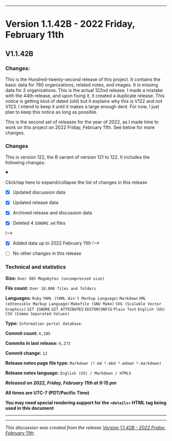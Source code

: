 
***

# Version 1.1.42B - 2022 Friday, February 11th

## V1.1.42B

### Changes:

This is the Hundred-twenty-second release of this project. It contains the basic data for 780 organizations, <!-- (fork count minus 2) !--> related notes, and images. It is missing data for 2 organizations. This is the actual 122nd release. I made a mistake with the 44th release, and upon fixing it, it created a duplicate release. This notice is getting kind of dated (old) but it explains why this is V122 and not V123. I intend to keep it until it makes a large enough dent. For now, I just plan to keep this notice as long as possible.

This is the second set of releases for the year of 2022, as I made time to work on this project on 2022 Friday, February 11th.
See below for more changes.

### Changes

This is version 122, the B variant of version 121 to 122. It includes the following changes:

<details open><summary><p>Click/tap here to expand/collapse the list of changes in this release</p></summary>

- [x] Updated discussion data

- [x] Updated release data

- [x] Archived release and discussion data

<!--
- [x] Deleted 3 `IGNORE.md` files
!-->

<!--
- [x] Began adding support for 2022 data
!-->

<!--
- [x] Added data up to 2021 November 28th
!-->

- [x] Deleted 4 `IGNORE.md` files

!-->
- [x] Added data up to 2022 February 11th
!-->

- [ ] No other changes in this release

<!-- - [x] Updated Git navigation data !-->

</details>

### Technical and statistics

**Size:** `Over 585 Megabytes (uncompressed size)`

**File count:** `Over 18,000 files and folders`

**Languages:** `Ruby` `YAML (YAML Ain't Markup Language)` `Markdown` `XML (eXtensible Markup Language)` `Makefile (GNU Make)` `SVG (Scalable Vector Graphics)` `GIT IGNORE` `GIT ATTRIBUTES` `EDITORCONFIG` `Plain Text` `English (US)` `CSV (Comma Separated Values)`

**Type:** `Information portal database.`

**Commit count:** `6,285`

**Commits in last release:** `6,273`

**Commit change:** `12`

**Release notes page file type:** `Markdown (*.md *.mkd *.mdown *.markdown)`

**Release notes language:** `English (US) / Markdown / HTML5`

***Released on 2022, Friday, February 11th at 9:15 pm***

**All times are UTC-7 (PDT/Pacific Time)**

**You may need special rendering support for the `<details>` HTML tag being used in this document**

***


<hr /><em>This discussion was created from the release <a href='https://github.com/seanpm2001/GitHub_Organization_Info/releases/tag/V1.1.42B'>Version 1.1.42B - 2022 Friday, February 11th</a>.</em>
